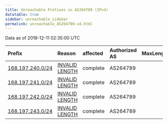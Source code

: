 ```yaml
---
title: Unreachable Prefixes in AS264789 (IPv4)
datatable: true
sidebar: unreachable_sidebar
permalink: unreachable_AS264789-v4.html
---
```


Data as of 2018-12-11 02:35:00 UTC


<div class="datatable-begin"></div>

| Prefix                                                     | Reason                                                                                                      | affected   | Authorized AS   |   MaxLength | Anchor                                         |   unreachable /24s |
|:-----------------------------------------------------------|:------------------------------------------------------------------------------------------------------------|:-----------|:----------------|------------:|:-----------------------------------------------|-------------------:|
| [168.197.240.0/24](https://stat.ripe.net/168.197.240.0/24) | [INVALID LENGTH](https://rpki-validator.ripe.net/announcement-preview?asn=AS264789&prefix=168.197.240.0/24) | complete   | AS264789        |          22 | [LACNIC](unreachable_LACNIC_RPKI_Root-v4.html) |                  1 |
| [168.197.241.0/24](https://stat.ripe.net/168.197.241.0/24) | [INVALID LENGTH](https://rpki-validator.ripe.net/announcement-preview?asn=AS264789&prefix=168.197.241.0/24) | complete   | AS264789        |          22 | [LACNIC](unreachable_LACNIC_RPKI_Root-v4.html) |                  1 |
| [168.197.242.0/24](https://stat.ripe.net/168.197.242.0/24) | [INVALID LENGTH](https://rpki-validator.ripe.net/announcement-preview?asn=AS264789&prefix=168.197.242.0/24) | complete   | AS264789        |          22 | [LACNIC](unreachable_LACNIC_RPKI_Root-v4.html) |                  1 |
| [168.197.243.0/24](https://stat.ripe.net/168.197.243.0/24) | [INVALID LENGTH](https://rpki-validator.ripe.net/announcement-preview?asn=AS264789&prefix=168.197.243.0/24) | complete   | AS264789        |          22 | [LACNIC](unreachable_LACNIC_RPKI_Root-v4.html) |                  1 |

<div class="datatable-end"></div>
